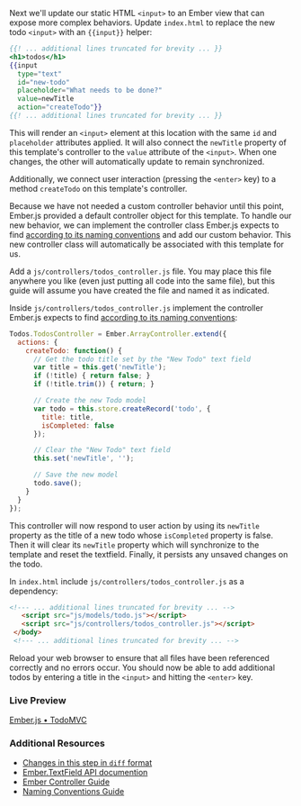 Next we'll update our static HTML `<input>` to an Ember view that can expose more complex behaviors.  Update `index.html` to replace the new todo `<input>` with an `{{input}}` helper:

```handlebars
{{! ... additional lines truncated for brevity ... }}
<h1>todos</h1>
{{input
  type="text"
  id="new-todo"
  placeholder="What needs to be done?"
  value=newTitle
  action="createTodo"}}
{{! ... additional lines truncated for brevity ... }}
```

This will render an `<input>` element at this location with the same `id` and `placeholder` attributes applied. It will also connect the `newTitle` property of this template's controller to the `value` attribute of the `<input>`. When one changes, the other will automatically update to remain synchronized.

Additionally, we connect user interaction (pressing the `<enter>` key) to a method `createTodo` on this template's controller.

Because we have not needed a custom controller behavior until this point, Ember.js provided a default controller object for this template. To handle our new behavior, we can implement the controller class Ember.js expects to find [according to its naming conventions](/guides/concepts/naming-conventions) and add our custom behavior. This new controller class will automatically be associated with this template for us.

Add a `js/controllers/todos_controller.js` file. You may place this file anywhere you like (even just putting all code into the same file), but this guide will assume you have created the file and named it as indicated.

Inside `js/controllers/todos_controller.js` implement the controller Ember.js expects to find [according to its naming conventions](/guides/concepts/naming-conventions):

```javascript
Todos.TodosController = Ember.ArrayController.extend({
  actions: {
    createTodo: function() {
      // Get the todo title set by the "New Todo" text field
      var title = this.get('newTitle');
      if (!title) { return false; }
      if (!title.trim()) { return; }

      // Create the new Todo model
      var todo = this.store.createRecord('todo', {
        title: title,
        isCompleted: false
      });

      // Clear the "New Todo" text field
      this.set('newTitle', '');

      // Save the new model
      todo.save();
    }
  }
});
```

This controller will now respond to user action by using its `newTitle` property as the title of a new todo whose `isCompleted` property is false.  Then it will clear its `newTitle` property which will synchronize to the template and reset the textfield. Finally, it persists any unsaved changes on the todo.

In `index.html` include `js/controllers/todos_controller.js` as a dependency:

```html
<!--- ... additional lines truncated for brevity ... -->
   <script src="js/models/todo.js"></script>
   <script src="js/controllers/todos_controller.js"></script>
 </body>
 <!--- ... additional lines truncated for brevity ... -->
```

Reload your web browser to ensure that all files have been referenced correctly and no errors occur. You should now be able to add additional todos by entering a title in the `<input>` and hitting the `<enter>` key.

### Live Preview
<a class="jsbin-embed" href="http://jsbin.com/ImukUZO/1/embed?live">Ember.js • TodoMVC</a><script src="http://static.jsbin.com/js/embed.js"></script>

### Additional Resources

  * [Changes in this step in `diff` format](https://github.com/emberjs/quickstart-code-sample/commit/60feb5f369c8eecd9df3f561fbd01595353ce803)
  * [Ember.TextField API documention](/api/classes/Ember.TextField.html)
  * [Ember Controller Guide](/guides/controllers)
  * [Naming Conventions Guide](/guides/concepts/naming-conventions)
